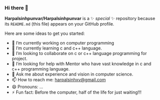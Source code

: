 ### Hi there 👋

**Harpalsinhpunvar/Harpalsinhpunvar** is a ✨ _special_ ✨ repository because its `README.md` (this file) appears on your GitHub profile.

Here are some ideas to get you started:

- 🔭 I’m currently working on computer programming
- 🌱 I’m currently learning c and c++ language.
- 👯 I’m looking to collaborate on c or c++ language programming for project.
- 🤔 I’m looking for help with Mentor who have vast knowledge in c and c++ programming language.
- 💬 Ask me about experience and vision in computer science.
- 📫 How to reach me: harpalsinhxv@gmail.com
- 😄 Pronouns: ...
- ⚡ Fun fact: Before the computer, half of the life for just waiting!!!

